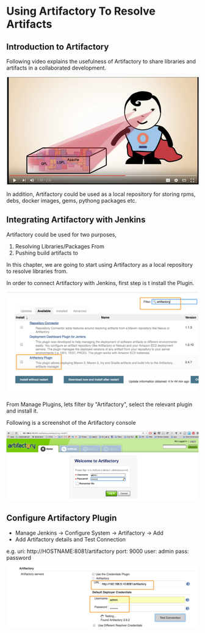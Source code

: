 # Using Artifactory To Resolve Artifacts

## Introduction to Artifactory

Following video explains the usefulness of Artifactory to share libraries and artifacts in a collaborated development.

[![Introduction ro Artifactory](images/chap9/artifactory_intro.png)](https://youtu.be/aa4YBDUDWy0 "Introduction to Artifactory")

In addition, Artifactory could be used as a local repository for storing rpms, debs, docker images, gems, pythong packages etc.

## Integrating Artifactory with Jenkins

Artifactory could be used for two purposes,
1. Resolving Libraries/Packages From
1. Pushing build artifacts to

In this chapter, we are going to start using Artifactory as a local repository  to resolve libraries from.

In order to connect Artifactory with Jenkins, first step is t install the Plugin.

![Installing Artifactory Plugin](images/chap9/artifactory_plugin.jpg)

From Manage Plugins, lets filter by "Artifactory", select the relevant plugin and install it.

Following is a screenshot of the Artifactory console

![ Artifactory Console](images/chap9/artifactory_login.jpg)



## Configure Artifactory Plugin
* Manage Jenkins -> Configure System -> Artifactory -> Add
* Add Artifactory details and Test Connection

e.g.
   uri: http://HOSTNAME:8081/artifactory
   port: 9000
   user: admin
   pass: password


![Configuring  Artifactory Plugin](images/chap9/artifactory_configs.jpg)
